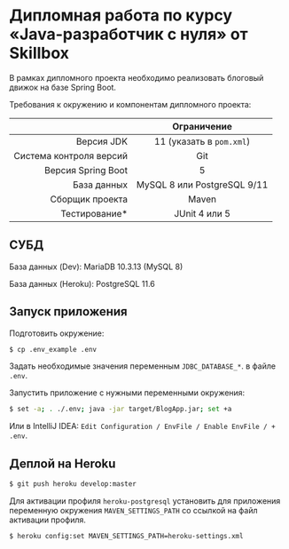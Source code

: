 # Дипломная работа по курсу «Java-разработчик c нуля» от Skillbox

В рамках дипломного проекта необходимо реализовать блоговый движок на базе Spring Boot.

Требования к окружению и компонентам дипломного проекта:

|                         |         Ограничение         |
|------------------------:|:---------------------------:|
|              Версия JDK |   11 (указать в `pom.xml`)  |
| Система контроля версий |             Git             |
|      Версия Spring Boot |              5              |
|             База данных | MySQL 8 или PostgreSQL 9/11 |
|         Сборщик проекта |            Maven            |
|           Тестирование* |        JUnit 4 или 5        |

## СУБД

База данных (Dev): MariaDB 10.3.13 (MySQL 8)

База данных (Heroku): PostgreSQL 11.6

## Запуск приложения

Подготовить окружение: 

```bash
$ cp .env_example .env
```

Задать необходимые значения переменным `JDBC_DATABASE_*`. в файле `.env`.

Запустить приложение с нужными переменными окружения: 

```bash
$ set -a; . ./.env; java -jar target/BlogApp.jar; set +a
```

Или в IntelliJ IDEA: `Edit Configuration / EnvFile / Enable EnvFile / + .env`.

## Деплой на Heroku

```bash
$ git push heroku develop:master
```

Для активации профиля `heroku-postgresql` установить для приложения переменную окружения `MAVEN_SETTINGS_PATH` со ссылкой на файл активации профиля.

```bash
$ heroku config:set MAVEN_SETTINGS_PATH=heroku-settings.xml
```
